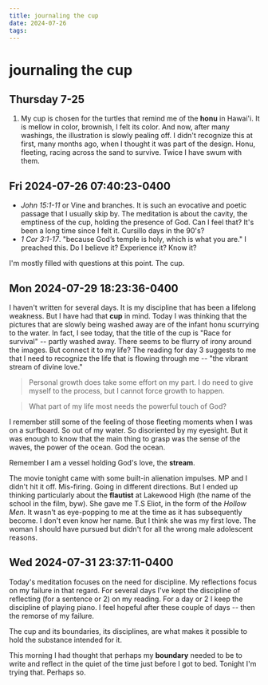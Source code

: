```yaml
---
title: journaling the cup
date: 2024-07-26
tags: 
---
```

# journaling the cup
## Thursday 7-25

1. My cup is chosen for the turtles that remind me of the **honu** in Hawai'i. It is mellow in color, brownish, I felt its color. And now, after many washings, the illustration is slowly pealing off. I didn't recognize this at first, many months ago, when I thought it was part of the design. Honu, fleeting, racing across the sand to survive. Twice I have swum with them.


## Fri 2024-07-26 07:40:23-0400
- *John 15:1-11* or 
    Vine and branches. It is such an evocative and poetic passage that I usually skip by. The meditation is about the cavity, the emptiness of the cup, holding the presence of God. Can I feel that? It's been a long time since I felt it. Cursillo days in the 90's?
- *1 Cor 3:1-17*.
    "because God’s temple is holy, which is what you are."
    I preached this. Do I believe it? Experience it? Know it?

I'm mostly filled with questions at this point. The cup.

## Mon 2024-07-29 18:23:36-0400

I haven't written for several days. It is my discipline that has been a lifelong weakness. But I have had that **cup** in mind. Today I was thinking that the pictures that are slowly being washed away are of the infant honu scurrying to the water. In fact, I see today, that the title of the cup is "Race for survival" -- partly washed away. There seems to be flurry of irony around the images. But connect it to my life? The reading for day 3 suggests to me that I need to recognize the life that is flowing through me -- "the vibrant stream of divine love." 

> Personal growth does take some effort on my part. I do need to give myself to the process, but I cannot force growth to happen.

> What part of my life most needs the powerful touch of God?

I remember still some of the feeling of those fleeting moments when I was on a surfboard. So out of my water. So disoriented by my eyesight. But it was enough to know that the main thing to grasp was the sense of the waves, the power of the ocean. God the ocean.

Remember I am a vessel holding God's love, the **stream**.

The movie tonight came with some built-in alienation impulses. MP and I didn't hit it off. Mis-firing. Going in different directions. But I ended up thinking particularly about the **flautist**  at Lakewood High (the name of the school in the film, byw). She gave me T.S Eliot, in the form of the *Hollow Men.* It wasn't as eye-popping to me at the time as it has subsequently become. I don't even know her name. But I think she was my first love. The woman I should have pursued but didn't for all the wrong male adolescent reasons. 


## Wed 2024-07-31 23:37:11-0400

Today's meditation focuses on the need for discipline. My reflections focus on my failure in that regard. For several days I've kept the discipline of reflecting (for a sentence or 2) on my reading. For a day or 2 I keep the discipline of playing piano. I feel hopeful after these couple of days -- then the remorse of my failure. 

The cup and its boundaries, its disciplines, are what makes it possible to hold the substance intended for it.

This morning I had thought that perhaps my **boundary** needed to be to write and reflect in the quiet of the time just before I got to bed. Tonight I'm trying that. Perhaps so.
